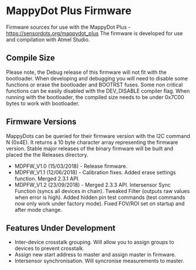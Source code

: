 # MappyDot Plus Firmware

Firmware sources for use with the MappyDot Plus - https://sensordots.org/mappydot_plus
The firmware is developed for use and compilation with Atmel Studio.

## Compile Size
Please note, the Debug release of this firmware will not fit with the bootloader. When developing and debugging you will need to disable some functions or erase the bootloader and BOOTRST fuses. 
Some non critical functions can be easily disabled with the DEV_DISABLE compiler flag.
When running with the bootloader, the compiled size needs to be under 0x7C00 bytes to work with bootloader.

## Firmware Versions
MappyDots can be queried for their firmware version with the I2C command N (0x4E). It returns a 10 byte character array representing the firmware version. Stable major releases of the binary firmware will be built and placed the the Releases directory.
   - MDPFW_V1.0 (15/03/2018) - Release firmware. 
   - MDPFW_V1.1 (12/06/2018) - Calibration fixes. Added erase settings function. Merged 2.3.1 API.
   - MDPFW_V1.2 (23/09/2018) - Merged 2.3.3 API. Intersensor Sync Function (syncs all devices in chain). Tweaked Filter (outputs raw values when error is high). Added hidden pin test commands (test commands now only work under factory mode). Fixed FOV/ROI set on startup and after mode change.
    
## Features Under Development
   - Inter-device crosstalk grouping. Will allow you to assign groups to devices to prevent crosstalk.
   - Assign new start address to master and assign master in firmware.
   - Intersensor synchronisation. Will syncronise measurements to master.
